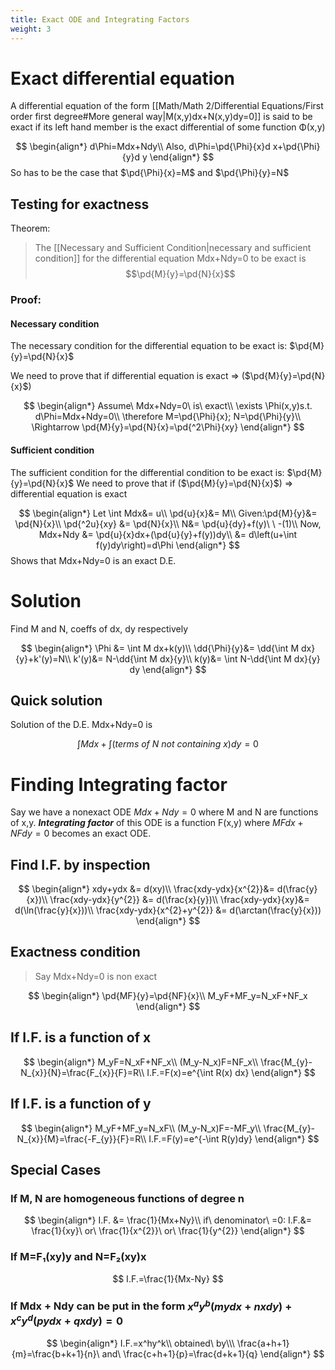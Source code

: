 ```yaml
---
title: Exact ODE and Integrating Factors
weight: 3
---
```

# Exact differential equation

A differential equation of the form [[Math/Math 2/Differential Equations/First order first degree#More general way|M(x,y)dx+N(x,y)dy=0]] is said to be exact if its left hand member is the exact differential of some function Φ(x,y)

$$
\begin{align*}
d\Phi=Mdx+Ndy\\
Also, d\Phi=\pd{\Phi}{x}d x+\pd{\Phi}{y}d y
\end{align*}
$$
So has to be the case that $\pd{\Phi}{x}=M$ and $\pd{\Phi}{y}=N$

## Testing for exactness

Theorem:

> The [[Necessary and Sufficient Condition|necessary and sufficient condition]] for the differential equation Mdx+Ndy=0 to be exact is $$\pd{M}{y}=\pd{N}{x}$$

### Proof:

#### Necessary condition
The necessary condition for the differential equation to be exact is: $\pd{M}{y}=\pd{N}{x}$

We need to prove that if differential equation is exact ⇒ ($\pd{M}{y}=\pd{N}{x}$) 

$$
\begin{align*}
Assume\ Mdx+Ndy=0\ is\ exact\\
\exists \Phi(x,y)s.t. d\Phi=Mdx+Ndy=0\\
\therefore M=\pd{\Phi}{x}; N=\pd{\Phi}{y}\\
\Rightarrow \pd{M}{y}=\pd{N}{x}=\pd{^2\Phi}{xy}
\end{align*}
$$

#### Sufficient condition
The sufficient condition for the differential condition to be exact is: $\pd{M}{y}=\pd{N}{x}$
We need to prove that if ($\pd{M}{y}=\pd{N}{x}$) ⇒ differential equation is exact

$$
\begin{align*}
Let \int Mdx&= u\\
\pd{u}{x}&= M\\
Given:\pd{M}{y}&= \pd{N}{x}\\
\pd{^2u}{xy} &= \pd{N}{x}\\
N&= \pd{u}{dy}+f(y)\ \ -(1)\\
Now, Mdx+Ndy &= \pd{u}{x}dx+(\pd{u}{y}+f(y))dy\\
&= d\left(u+\int f(y)dy\right)=d\Phi
\end{align*}
$$
Shows that Mdx+Ndy=0 is an exact D.E.

# Solution

Find M and N, coeffs of dx, dy respectively

$$
\begin{align*}
\Phi &= \int M dx+k(y)\\
\dd{\Phi}{y}&= \dd{\int M dx}{y}+k'(y)=N\\
k'(y)&= N-\dd{\int M dx}{y}\\
k(y)&= \int N-\dd{\int M dx}{y} dy
\end{align*}
$$

## Quick solution

Solution of the D.E. Mdx+Ndy=0 is

$$
\int M dx + \int (terms\ of\ N\ not\ containing\ x)dy=0
$$

# Finding Integrating factor

Say we have a nonexact ODE $Mdx+Ndy=0$ where M and N are functions of x,y. ***Integrating factor*** of this ODE is a function F(x,y) where $MFdx+NFdy=0$ becomes an exact ODE.

## Find I.F. by inspection

$$
\begin{align*}
xdy+ydx &= d(xy)\\
\frac{xdy-ydx}{x^{2}}&= d(\frac{y}{x})\\
\frac{xdy-ydx}{y^{2}} &= d(\frac{x}{y})\\
\frac{xdy-ydx}{xy}&= d(\ln(\frac{y}{x}))\\
\frac{xdy-ydx}{x^{2}+y^{2}} &= d(\arctan(\frac{y}{x}))
\end{align*}
$$

## Exactness condition

> Say Mdx+Ndy=0 is non exact

$$
\begin{align*}
\pd{MF}{y}=\pd{NF}{x}\\
M_yF+MF_y=N_xF+NF_x
\end{align*}
$$

## If I.F. is a function of x

$$
\begin{align*}
M_yF=N_xF+NF_x\\
(M_y-N_x)F=NF_x\\
\frac{M_{y}-N_{x}}{N}=\frac{F_{x}}{F}=R\\
I.F.=F(x)=e^{\int R(x) dx} 
\end{align*}
$$

## If I.F. is a function of y

$$
\begin{align*}
M_yF+MF_y=N_xF\\
(M_y-N_x)F=-MF_y\\
\frac{M_{y}-N_{x}}{M}=\frac{-F_{y}}{F}=R\\
I.F.=F(y)=e^{-\int R(y)dy}
\end{align*}
$$

## Special Cases

### If M, N are homogeneous functions of degree n

$$
\begin{align*}
I.F. &=  \frac{1}{Mx+Ny}\\
if\ denominator\ =0: I.F.&= \frac{1}{xy}\ or\ \frac{1}{x^{2}}\ or\ \frac{1}{y^{2}}
\end{align*}
$$

### If M=F₁(xy)y and N=F₂(xy)x

$$
I.F.=\frac{1}{Mx-Ny}
$$

### If Mdx + Ndy can be put in the form $x^ay^b(mydx+nxdy)+x^cy^d(pydx+qxdy)=0$

$$
\begin{align*}
I.F.=x^hy^k\\
obtained\ by\\\
\frac{a+h+1}{m}=\frac{b+k+1}{n}\ and\ \frac{c+h+1}{p}=\frac{d+k+1}{q}
\end{align*}
$$